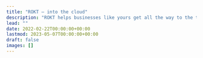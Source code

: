 ```yaml
---
title: "ROKT — into the cloud"
description: "ROKT helps businesses like yours get all the way to the top. More specifically: Into the cloud. With advice at eye-level and technological solutions that unlock untapped potential"
lead: ""
date: 2022-02-22T00:00:00+00:00
lastmod: 2023-05-07T00:00:00+00:00
draft: false
images: []
---
```

